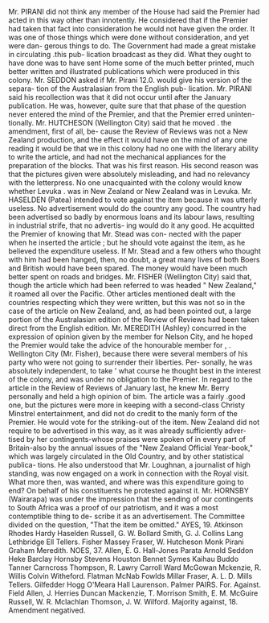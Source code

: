 Mr. PIRANI did not think any member of the House had said the Premier had acted in this way other than innotently. He considered that if the Premier had taken that fact into consideration he would not have given the order. It was one of those things which were done without consideration, and yet were dan- gerous things to do. The Government had made a great mistake in circulating .this pub- lication broadcast as they did. What they ought to have done was to have sent Home some of the much better printed, much better written and illustrated publications which were produced in this colony. Mr. SEDDON asked if Mr. Pirani 12.0. would give his version of the separa- tion of the Australasian from the English pub- lication. Mr. PIRANI said his recollection was that it did not occur until after the January publication. He was, however, quite sure that that phase of the question never entered the mind of the Premier, and that the Premier erred uninten- tionally. Mr. HUTCHESON (Wellington City) said that he moved . the amendment, first of all, be- cause the Review of Reviews was not a New Zealand production, and the effect it would have on the mind of any one reading it would be that we in this colony had no one with the literary ability to write the article, and had not the mechanical appliances for the preparation of the blocks. That was his first reason. His second reason was that the pictures given were absolutely misleading, and had no relevancy with the letterpress. No one unacquainted with the colony would know whether Levuka . was in New Zealand or New Zealand was in Levuka. Mr. HASELDEN (Patea) intended to vote against the item because it was utterly useless. No advertisement would do the country any good. The country had been advertised so badly by enormous loans and its labour laws, resulting in industrial strife, that no advertis- ing would do it any good. He acquitted the Premier of knowing that Mr. Stead was con- nected with the paper when he inserted the article ; but he should vote against the item, as he believed the expenditure useless. If Mr. Stead and a few others who thought with him had been hanged, then, no doubt, a great many lives of both Boers and British would have been spared. The money would have been much better spent on roads and bridges. Mr. FISHER (Wellington City) said that, though the article which had been referred to was headed " New Zealand," it roamed all over the Pacific. Other articles mentioned dealt with the countries respecting which they were written, but this was not so in the case of the article on New Zealand, and, as had been pointed out, a large portion of the Australasian edition of the Review of Reviews had been taken direct from the English edition. Mr. MEREDITH (Ashley) concurred in the expression of opinion given by the member for Nelson City, and he hoped the Premier would take the advice of the honourable member for , . Wellington City (Mr. Fisher), because there were several members of his party who were not going to surrender their liberties. Per- sonally, he was absolutely independent, to take ' what course he thought best in the interest of the colony, and was under no obligation to the Premier. In regard to the article in the Review of Reviews of January last, he knew Mr. Berry personally and held a high opinion of bim. The article was a fairly .good one, but the pictures were more in keeping with a second-class Christy Minstrel entertainment, and did not do credit to the manly form of the Premier. He would vote for the striking-out of the item. New Zealand did not require to be advertised in this way, as it was already sufficiently adver- tised by her contingents-whose praises were spoken of in every part of Britain-also by the annual issues of the "New Zealand Official Year-book," which was largely circulated in the Old Country, and by other statistical publica- tions. He also understood that Mr. Loughnan, a journalist of high standing, was now engaged on a work in connection with the Royal visit. What more then, was wanted, and where was this expenditure going to end? On behalf of his constituents he protested against it. Mr. HORNSBY (Wairarapa) was under the impression that the sending of our contingents to South Africa was a proof of our patriotism, and it was a most contemptible thing to de- scribe it as an advertisement. The Committee divided on the question, "That the item be omitted." AYES, 19. Atkinson Rhodes Hardy Haselden Russell, G. W. Bollard Smith, G. J. Collins Lang Lethbridge Ell Tellers. Fisher Massey Fraser, W. Hutcheson Monk Pirani Graham Meredith. NOES, 37. Allen, E. G. Hall-Jones Parata Arnold Seddon Heke Barclay Hornsby Stevens Houston Bennet Symes Kaihau Buddo Tanner Carncross Thompson, R. Lawry Carroll Ward McGowan Mckenzie, R. Willis Colvin Witheford. Flatman McNab Fowlds Millar Fraser, A. L. D. Mills Tellers. Gilfedder Hogg O'Meara Hall Laurenson. Palmer PAIRS. For. Against. Field Allen, J. Herries Duncan Mackenzie, T. Morrison Smith, E. M. McGuire Russell, W. R. Mclachlan Thomson, J. W. Wilford. Majority against, 18. Amendment negatived. 